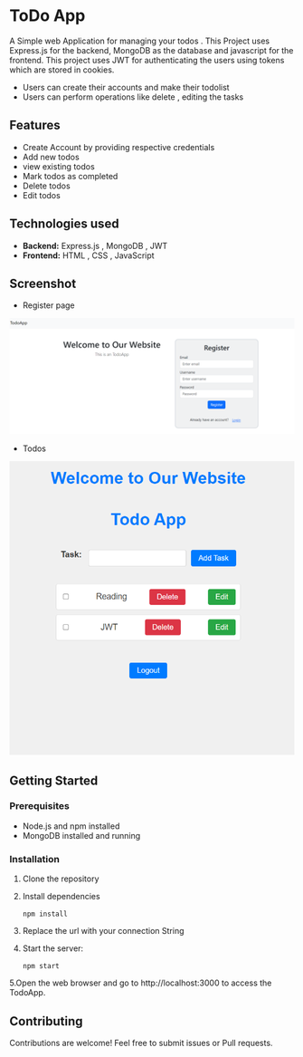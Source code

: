 # ToDo App
A Simple web Application for managing your todos . This Project uses Express.js for the backend, MongoDB as the database and javascript for the frontend.
This project uses JWT for authenticating the users using tokens which are stored in cookies.
   - Users can create their accounts and make their todolist
   - Users can perform operations like delete , editing the tasks

## Features

- Create Account by providing respective credentials 
- Add new todos
- view existing todos 
- Mark todos as completed
- Delete todos
- Edit todos

## Technologies used

- **Backend:** Express.js , MongoDB , JWT
- **Frontend:** HTML , CSS , JavaScript

## Screenshot
   - Register page
     
![Registration Page](images/Register_page.png)

   - Todos
   
![Todo App Screenshot](images/Todo_Screenshot.png)
## Getting Started

### Prerequisites

- Node.js and npm installed
- MongoDB installed and running


### Installation

1. Clone the repository
   
2. Install dependencies
   
       npm install
3. Replace the url with your connection String
   
4. Start the server:

       npm start
5.Open the web browser and go to http://localhost:3000 to access the TodoApp.


## Contributing

Contributions are welcome! Feel free to submit issues or Pull requests.


